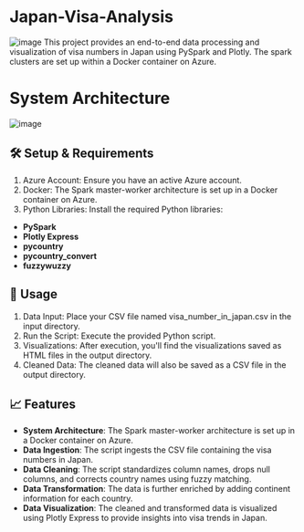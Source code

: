 # Japan-Visa-Analysis
![image](https://github.com/capofwesh20/Japan-Visa-Analysis/assets/35642413/456bed69-9048-4d2c-89d5-ef9696dfb6da)
This project provides an end-to-end data processing and visualization of visa numbers in Japan using PySpark and Plotly. The spark clusters are set up within a Docker container on Azure.
# System Architecture
![image](https://github.com/capofwesh20/Japan-Visa-Analysis/assets/35642413/1b7d64b8-a4d4-4ccb-b57d-6a9ba9bb4f97)

## 🛠 Setup & Requirements
1. Azure Account: Ensure you have an active Azure account.
2. Docker: The Spark master-worker architecture is set up in a Docker container on Azure.
3. Python Libraries: Install the required Python libraries:
- **PySpark**
- **Plotly Express**
- **pycountry**
- **pycountry_convert**
- **fuzzywuzzy**

## 🚀 Usage
1. Data Input: Place your CSV file named visa_number_in_japan.csv in the input directory.
2. Run the Script: Execute the provided Python script.
3. Visualizations: After execution, you'll find the visualizations saved as HTML files in the output directory.
4. Cleaned Data: The cleaned data will also be saved as a CSV file in the output directory.

## 📈 Features
- **System Architecture**: The Spark master-worker architecture is set up in a Docker container on Azure.
- **Data Ingestion**: The script ingests the CSV file containing the visa numbers in Japan.
- **Data Cleaning**: The script standardizes column names, drops null columns, and corrects country names using fuzzy matching.
- **Data Transformation**: The data is further enriched by adding continent information for each country.
- **Data Visualization**: The cleaned and transformed data is visualized using Plotly Express to provide insights into visa trends in Japan.
